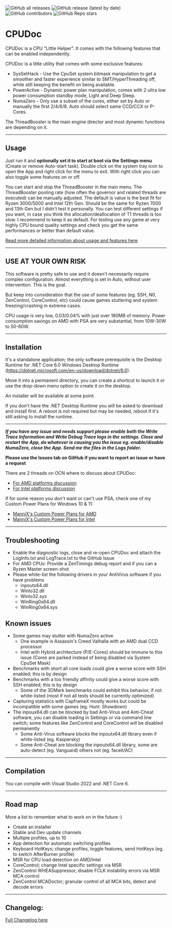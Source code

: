 ﻿![GitHub all releases](https://img.shields.io/github/downloads/mann1x/CPUDoc/total)
![GitHub release (latest by date)](https://img.shields.io/github/v/release/mann1x/CPUDoc)
![GitHub contributors](https://img.shields.io/github/contributors/mann1x/CPUDoc)
![GitHub Repo stars](https://img.shields.io/github/stars/mann1x/CPUDoc?style=social)

# CPUDoc


CPUDoc is a CPU "Little Helper".
It comes with the following features that can be enabled independently.

CPUDoc is a little utility that comes with some exclusive features:

- SysSetHack - Use the CpuSet system bitmask manipulation to get a smoother and faster experience similar to SMT/HyperThreading off, while still keeping the benefit on being available.
- PowerActive - Dynamic power plan manipulation, comes with 2 ultra low power consumption standby mode, Light and Deep Sleep.
- NumaZero - Only use a subset of the cores, either set by Auto or manually the first 2/4/6/8. Auto should select same CCD/CCX or P-Cores.

The ThreadBooster is the main engine director and most dynamic functions are depending on it.

---

## Usage

Just run it and **optionally set it to start at boot via the Settings menu** (Create or remove Auto-start task).
Double click on the system tray icon to open the App and right click for the menu to exit.
With right click you can also toggle some features on or off.

You can start and stop the ThreadBooster in the main menu.
The ThreadBooster pooling rate (how often the governor and related threads are executed) can be manually adjusted.
The default is value is the best fit for Ryzen 3000/5000 and Intel 12th Gen.
Should be the same for Ryzen 7000 and 13th Gen but I didn't test it personally.
You can test different settings if you want, in case you think the allocation/deallocation of T1 threads is too slow.
I recommend to keep it as default.
For testing use any game at very highly CPU bound quality settings and check you get the same performances or better than default value.

[Read more detailed information about usage and features here](USAGE.md)

---

## **USE AT YOUR OWN RISK**

This software is pretty safe to use and it doesn't necessarily require complex configuration.
Almost everything is set in Auto, without user intervention. This is the goal.

But keep into consideration that the use of some features (eg. SSH, N0, ZenControl, CoreControl, etc) could cause games stuttering and system freezing/crashing in extreme cases.

CPU usage is very low, 0.03/0.04% with just over 180MB of memory.
Power consumption savings on AMD with PSA are very substantial, from 10W-30W to 50-60W.

---

## Installation

It's a standalone application; the only software prerequisite is the Desktop Runtime for .NET Core 6.0 Windows Desktop Runtime (https://dotnet.microsoft.com/en-us/download/dotnet/6.0).

Move it into a permanent directory, you can create a shortcut to launch it or use the drop-down menu option to create it on the desktop.

An installer will be available at some point.

If you don't have the .NET Desktop Runtime you will be asked to download and install first. A reboot is not required but may be needed, reboot if it's still asking to install the runtime.

---

***If you have any issue and needs support please enable both the Write Trace Information and Write Debug Trace logs in the settings.
Close and restart the App, do whatever is causing you the issue eg. enable/disable NumaZero, close the App.
Send me the files in the Logs folder.***

****Please use the Issues tab on GitHub if you want to report an issue or have a request****

There are 2 threads on OCN where to discuss about CPUDoc:
- [For AMD platforms discussion](https://www.overclock.net/threads/cpudoc-little-cpu-helper-tool-with-some-exclusive-features.1802081/)
- [For Intel platforms discussion](https://www.overclock.net/threads/cpudoc-little-cpu-helper-tool-with-some-exclusive-features.1802082/)

If for some reason you don't want or can't use PSA, check one of my Custom Power Plans for Windows 10 & 11:
- [ManniX's Custom Power Plans for AMD](https://www.overclock.net/threads/ryzen-custom-power-plans-for-windows-10-balanced-and-ultimate.1776353/)
- [ManniX's Custom Power Plans for Intel](https://www.overclock.net/threads/intel-custom-power-plans-for-windows.1802309/)

---
## Troubleshooting

- Enable the diagnostic logs, close and re-open CPUDoc and attach the LogInfo.txt and LogTrace.txt to the GitHub Issue
- For AMD CPUs: Provide a ZenTimings debug report and if you can a Ryzen Master screen-shot
- Please white-list the following drivers in your AntiVirus software if you have problems
  - inpoutx64.dll
  - WinIo32.dll
  - WinIo32.sys
  - WinRing0x64.dll
  - WinRing0x64.sys

## Known issues

- Some games may stutter with NumaZero active
    - One example is Assassin's Creed Valhalla with an AMD dual CCD processor
    - Intel with Hybrid architecture (P/E-Cores) should be immune to this issue (Cores are parked instead of being disabled via System CpuSet Mask)
- Benchmarks with short all core loads could give a worse score with SSH enabled; this is by design
- Benchmarks with a too friendly affinity could give a worse score with SSH enabled; this is by design
    - Some of the 3DMark benchmarks could exhibit this behavior, if not white-listed (most if not all tests should be currently optimized)
- Capturing statistics with CapframeX mostly works but could be incompatible with some games (eg. Hunt: Showdown)
- The inpoux64.dll can be blocked by bad Anti-Virus and Anti-Cheat software, you can disable loading in Settings or via command line switch; some features like ZenControl and CoreControl will be disabled permanently
  - Some Anti-Virus software blocks the inpoutx64.dll library even if white-listed (eg. Kaspersky)
  - Some Anti-Cheat are blocking the inpoutx64.dll library, some are auto-detect (eg. Vanguard) others not (eg. faceit/AC)

---

## Compilation

You can compile with Visual Studio 2022 and .NET Core 6.

---

## Road map

More a list to remember what to work on in the future :)

- Create an installer
- Stable and Dev update channels
- Multiple profiles, up to 10
- App detection for automatic switching profiles
- Keyboard HotKeys; change profiles, toggle features, send HotKeys (eg. to switch AfterBurner profile)
- MSR for CPU load detection on AMD/Intel
- CoreControl; change Intel specific settings via MSR
- ZenControl WHEASuppressor, disable FCLK instability errors via MSR MCA control
- ZenControl MCADoctor; granular control of all MCA bits, detect and decode errors

---


## Changelog:

[Full Changelog here](CHANGELOG.md)